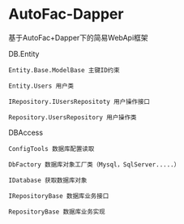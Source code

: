 # AutoFac-Dapper

基于AutoFac+Dapper下的简易WebApi框架

DB.Entity

    Entity.Base.ModelBase 主键ID约束
    
    Entity.Users 用户类
    
    IRepository.IUsersRepositoty 用户操作接口
    
    Repository.UsersRepository 用户操作类
    
DBAccess

    ConfigTools 数据库配置读取
    
    DbFactory 数据库对象工厂类（Mysql，SqlServer.....）
    
    IDatabase 获取数据库对象
    
    IRepositoryBase 数据库业务接口
    
    RepositoryBase 数据库业务实现
    
